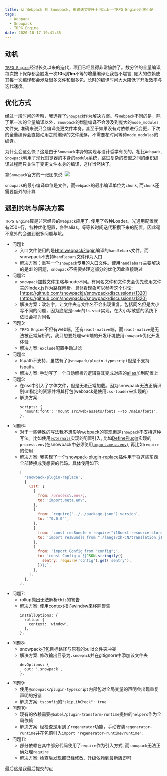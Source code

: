 ```yaml
---
title: 从 Webpack 到 Snowpack, 编译速度提升十倍以上——TRPG Engine迁移小记
tags:
  - Webpack
  - Snowpack
  - TRPG Engine
date: 2020-10-17 19:41:35
---
```


## 动机

[`TRPG Engine`](https://github.com/TRPGEngine/Client)经过长久以来的迭代，项目已经显得非常臃肿了。数分钟的全量编译, 每次按下保存都会触发一次**10s**到**1m**不等的增量编译让我苦不堪言, 庞大的依赖使其每一次编译都会涉及很多文件和很多包，长时的编译时间大大降低了开发效率与迭代速度。

## 优化方式

经过一段时间的考察，我选择了[`Snowpack`](https://www.snowpack.dev/)作为解决方案。与`Webpack`不同的是，除了第一次的全量编译以外，`Snowpack`的增量编译不会涉及到庞大的`node_modules`文件夹, 准确来说只会编译变更文件本身。甚至于如果没有对依赖进行变更，下次的全量编译会直接动用之前编译的文件缓存，不需要花时间等待`node_modules`的编译。

为什么会这么快？这是由于`Snowpack`本身的实现与设计哲学有关的。相比`Webpack`, `Snowpack`利用了现代浏览器的本身的`module`系统，跳过复杂的模型之间的组织编译过程而只关注于变更文件本身的编译，这样当然快了。

拿`Snowpack`官方的一张图来说:
![](/images/snowpack/1.png)

`snowpack`的最小编译单位是文件，而`webpack`的最小编译单位为`chunk`, 而`chunk`还需要额外的计算



<!-- 优化后结果 -->










## 遇到的坑与解决方案

`TRPG Engine`算是非常经典的`Webpack`应用了, 使用了各种Loader。光通用配置就有250+行，各种优化配置，各种alias。等等长时间迭代积攒下来的配置，因此毫不意外的会遇到很多问题与坑。


- 问题1:
  - 入口文件使用的是[HtmlwebpackPlugin](https://webpack.js.org/plugins/html-webpack-plugin/)编译的`handlebars`文件，而snowpack不支持`handlebars`文件作为入口
  - 解决方案：重写一个`snowpack`专用的入口文件。使用`handlebars`主要解决的是dll的问题，`snowpack`不需要处理这部分的优化因此直接跳过
- 问题2:
  - `snowpack`加载文件策略与node不同。有同名文件和文件夹会优先使用文件夹的index.js作为路径解析。具体看现象可以参考这个讨论: [https://github.com/snowpackjs/snowpack/discussions/1320](https://github.com/snowpackjs/snowpack/discussions/1320)
  - 解决方案：改名字，让文件夹与文件名不会出现重复。包括同名但是大小写不同的问题，因为底层是`node`的`fs.stat`实现，在大小写敏感的系统下依旧会视为同名
- 问题3:
  - `TRPG Engine`不但有web端，还有`react-native`端，而`react-native`是无法被正常解析的。我只想要处理web端的开发环境使用`snowpack`优化开发体验
  - 解决方案: `exclude`配置手动过滤
- 问题4:
  - tspath不支持，虽然有了`@snowpack/plugin-typescript`但是不支持tspath。
  - 解决方案: 手动写了一个自动解析的逻辑将其变成对应的[alias](https://www.snowpack.dev/#import-aliases)加到配置上
- 问题5:
  - 在css中引入了字体文件，但是无法正常加载。因为snowpack无法正确识别url指定的资源并将其打包(webpack是使用`css-loader`来实现的)
  - 解决方案: 
    ```
    scripts: {
      'mount:font': 'mount src/web/assets/fonts --to /main/fonts',
    },
    ```
- 问题6::
  - 对于一些特殊的写法我不想影响webpack的实现但是`snowpack`不支持这种写法。比如使用[`externals`](https://webpack.js.org/configuration/externals/)实现的配置引入, 比如[DefinePlugin](https://webpack.js.org/plugins/define-plugin/)实现的`process.env`(在snowpack中必须使用[`import.meta.env`](https://www.snowpack.dev/#environment-variables)), 再比如`require`的使用
  - 解决方案: 我实现了一个[snowpack-plugin-replace](https://github.com/moonrailgun/snowpack-plugin-replace)插件用于将这些东西全部替换成我想要的代码。具体使用如下:
    ```javascript
    [
      'snowpack-plugin-replace',
      {
        list: [
          {
            from: /process\.env/g,
            to: 'import.meta.env',
          },
          {
            from: `require("../../package.json").version`,
            to: '"0.0.0"',
          },
          {
            from: `const resBundle = require("i18next-resource-store-loader!./langs/index.js");`,
            to: 'import resBundle from "./langs/zh-CN/translation.json"',
          },
          {
            from: 'import Config from "config";',
            to: `const Config = ${JSON.stringify({
              sentry: require('config').get('sentry'),
            })};`,
          },
        ],
      },
    ],
    ```
- 问题7:
  - rollup抛出无法解析`this`的警告
  - 解决方案: 使用context指向window来移除警告
    ```
    installOptions: {
      rollup: {
        context: 'window',
      },
    },
    ```
- 问题8:
  - snowpack打包目标路径与原有的build文件夹冲突
  - 解决方案: 修改输出目录为`.snowpack`并在gitignore中添加该文件夹
    ```
    devOptions: {
      out: '.snowpack',
    },
    ```
- 问题9:
  - 使用`@snowpack/plugin-typescript`内部包对全局变量的声明会出现重复声明的报错
  - 解决方案: `tsconfig`的`"skipLibCheck": true`
- 问题10:
  - 现有的依赖需要`@babel/plugin-transform-runtime`提供的`helpers`作为全局依赖
  - 解决方案: 经检查是用到了`regenerator`功能，手动安装`regenerator-runtime`并在包前引入`import 'regenerator-runtime/runtime';`
- 问题11:
  - 部分依赖在其中部分代码使用了`require`作为引入方式, 而`snowpack`无法正确处理`require`
  - 解决方案: 检查后发现都已经修改。升级依赖到最新版即可

最后这是我最后提交的[pr](https://github.com/TRPGEngine/Client/pull/88/files)

